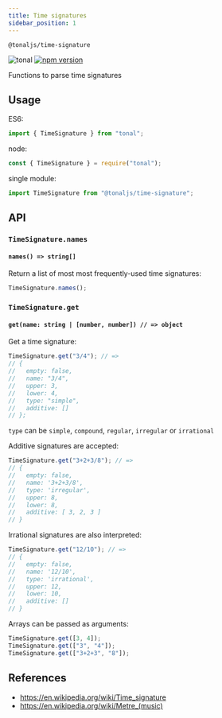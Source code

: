 ```yaml
---
title: Time signatures
sidebar_position: 1
---
```


`@tonaljs/time-signature`

![tonal](https://img.shields.io/badge/@tonaljs-time_signature-yellow.svg?style=flat-square)
[![npm version](https://img.shields.io/npm/v/@tonaljs/time-signature.svg?style=flat-square)](https://www.npmjs.com/package/@tonaljs/time-signature)

Functions to parse time signatures

## Usage

ES6:

```js
import { TimeSignature } from "tonal";
```

node:

```js
const { TimeSignature } = require("tonal");
```

single module:

```js
import TimeSignature from "@tonaljs/time-signature";
```

## API

### `TimeSignature.names`

#### `names() => string[]`

Return a list of most most frequently-used time signatures:

```js
TimeSignature.names();
```

### `TimeSignature.get`

#### `get(name: string | [number, number]) // => object`

Get a time signature:

```js
TimeSignature.get("3/4"); // =>
// {
//   empty: false,
//   name: "3/4",
//   upper: 3,
//   lower: 4,
//   type: "simple",
//   additive: []
// };
```

`type` can be `simple`, `compound`, `regular`, `irregular` or `irrational`

Additive signatures are accepted:

```js
TimeSignature.get("3+2+3/8"); // =>
// {
//   empty: false,
//   name: '3+2+3/8',
//   type: 'irregular',
//   upper: 8,
//   lower: 8,
//   additive: [ 3, 2, 3 ]
// }
```

Irrational signatures are also interpreted:

```js
TimeSignature.get("12/10"); // =>
// {
//   empty: false,
//   name: '12/10',
//   type: 'irrational',
//   upper: 12,
//   lower: 10,
//   additive: []
// }
```

Arrays can be passed as arguments:

```js
TimeSignature.get([3, 4]);
TimeSignature.get(["3", "4"]);
TimeSignature.get(["3+2+3", "8"]);
```

## References

- https://en.wikipedia.org/wiki/Time_signature
- https://en.wikipedia.org/wiki/Metre_(music)
